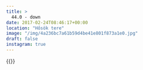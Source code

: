 ```yaml
---
title: >
  44.0 - down
date: 2017-02-24T08:46:17+00:00
location: "Hősök tere"
image: "/img/4a236bc7a61b59d4be41e801f873a1e0.jpg"
draft: false
instagram: true
---
```


{{<photo src="/img/4a236bc7a61b59d4be41e801f873a1e0.jpg">}}
